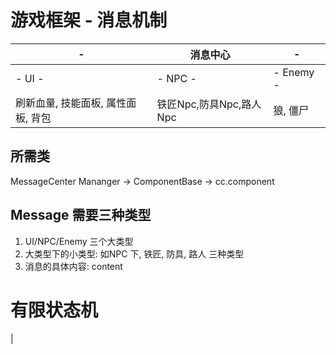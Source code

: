 # 游戏框架 - 消息机制
|- | 消息中心 | -|
|--|--|--|
|- UI -|- NPC -|- Enemy -|
|刷新血量, 技能面板, 属性面板, 背包| 铁匠Npc,防具Npc,路人Npc | 狼, 僵尸 |  

## 所需类  
MessageCenter  Mananger -> ComponentBase -> cc.component  

## Message 需要三种类型  
1. UI/NPC/Enemy 三个大类型  
2. 大类型下的小类型: 如NPC 下, 铁匠, 防具, 路人 三种类型  
3. 消息的具体内容: content


# 有限状态机  
|